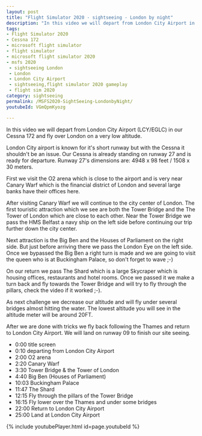 ```yaml
---
layout: post
title: "Flight Simulator 2020 - sightseeing - London by night"
description: "In this video we will depart from London City Airport in our Cessna 172 and fly over London on a very low altitude. Once we made the first run and have waved to the queen we will make it a little bit more challenging by flying under several bridges a almost hitting the water with a altitude of 20FT."
tags: 
- Flight Simulator 2020
- Cessna 172
- microsoft flight simulator
- flight simulator
- microsoft flight simulator 2020
- msfs 2020
 - sightseeing London
 - London
 - London City Airport
 - sightseeing,flight simulator 2020 gameplay
 - flight sim 2020
category: sightseeing 
permalink: /MSFS2020-SightSeeing-LondonbyNight/
youtubeId: VGmQpmKyozg

---
```


In this video we will depart from London City Airport (LCY/EGLC) in our Cessna 172 and fly over London on a very low altitude. 

London City airport is known for it's short runway but with the Cessna it shouldn't be an issue. Our Cessna is already standing on runway 27 and is ready for departure. Runway 27's dimensions are: 4948 x 98 feet / 1508 x 30 meters.

First we visit the O2 arena which is close to the airport and is very near Canary Warf which is the financial district of London and several large banks have their offices here.

After visiting Canary Warf we will continue to the city center of London. The first touristic attraction which we see are both the Tower Bridge and the The Tower of London which are close to each other. Near the Tower Bridge we pass the HMS Belfast a navy ship on the left side before continuing our trip further down the city center. 

Next attraction is the Big Ben and the Houses of Parliament on the right side. But just before arriving there we pass the London Eye on the left side. Once we bypassed the Big Ben a right turn is made and we are going to visit the queen who is at Buckingham Palace, so don't forget to wave ;-)

On our return we pass The Shard which is a large Skycraper which is housing offices, restaurants and hotel rooms. Once we passed it we make a turn back and fly towards the Tower Bridge and will try to fly through the pillars, check the video if it worked ;-). 

As next challenge we decrease our altitude and will fly under several bridges almost hitting the water. The lowest altitude you will see in the altitude meter will be around 20FT.

After we are done with tricks we fly back following the Thames and return to London City Airport.
We will land on runway 09 to finish our site seeing.

* 0:00 title screen
* 0:10 departing from London City Airport
* 2:00 O2 arena
* 2:20 Canary Warf
* 3:30 Tower Bridge & the Tower of London
* 4:40 Big Ben (Houses of Parliament)
* 10:03 Buckingham Palace
* 11:47 The Shard
* 12:15 Fly through the pillars of the Tower Bridge
* 16:15 Fly lower over the Thames and under some bridges
* 22:00 Return to London City Airport
* 25:00 Land at London City Airport

{% include youtubePlayer.html id=page.youtubeId %}